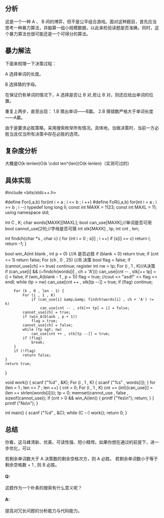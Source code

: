 ## 分析
这是一个一种 A 、 B 间的博弈，但不是公平组合游戏。面对这种题目，首先应当思考一种暴力算法，并脑算一组小规模数据，以此来检验读题是否准确，同时，这个暴力算法也很可能还是一个可得分的算法。
## 暴力解法
下面来梳理一下决策过程：


A 选择单词的长度。


B 选择猜的字母。


在保证仍有单词的情况下，A 选择是否让 B 对,若让 B 对，则还应给出单词的位置。


重复上两步，直至出现：
1.B 猜出单词——B赢。
2.B 猜错数严格大于单词长度——A赢。


由于是要求必胜策略，采用搜索枚举所有情况。具体地，当做决策时，当前一方必胜当且仅当所有决策中存在必胜的选项。
## 复杂度分析
大概是O(k⋅lenlen)O(k \cdot len^{len})O(k⋅lenlen)（实测可过的）
## 具体实现
#include &lt;bits/stdc++.h&gt;

#define For(i,a,b) for(int i = a ; i &lt;= b ; i ++)
#define FoR(i,a,b) for(int i = a ; i &gt;= b ; i --)
typedef long long ll;
const int MAXK = 1123;
const int MAXL = 11;
using namespace std;

int C , K;
char words[MAXK][MAXL];
bool can_use[MAXK];//单词是否可用
bool cannot_use[29];//字母是否可猜
int stk[MAXK] , tp;
int cnt , len;

int findch(char *s , char c) {
	for (int i = 0 ; s[i] ; i ++)
		if (s[i] == c)
			return i;
	return -1; 
}

bool win_A(int blank , int p = 0) {//A 是否必胜
	if (blank &lt; 0) 
		return true;
	if (cnt &lt;= 1)
		return false;
	For (ch , 0 , 25) {//B 决策
		bool flag = false;
		if (cannot_use[ch] == true)
			continue;
		register int nw = tp;
		For (i , 1 , K)//A决策
			if (can_use[i] &amp;&amp; (~findch(words[i] , ch + 'A')))
				can_use[cnt -- , stk[++ tp] = i] = false;
		if (win_A(blank - 1 , p + 1))
			flag = true;
		//cout &lt;&lt; "asdf" &lt;&lt; flag &lt;&lt; endl;
		while (tp &gt; nw)
			can_use[cnt ++ , stk[tp --]] = true;
		if (flag)
			continue;
			
		For (k , 0 , len - 1) {
			For (i , 1 , K)
				if (can_use[i] &amp;&amp; findch(words[i] , ch + 'A') != k)
					can_use[cnt -- , stk[++ tp] = i] = false; 
			cannot_use[ch] = true;
			if (win_A(blank , p + 1))
				flag = true;
			cannot_use[ch] = false;
			while (tp &gt; nw)
				can_use[cnt ++ , stk[tp --]] = true;
			if (flag)
				break;
		}
		if (!flag)
			return false;
	}
	return true;
}

void work() {
	scanf ("%d" , &amp;K);
	For (i , 1 , K) {
		scanf ("%s" , words[i]);
	}
	for (len = 1 ; len &lt;= 7 ; len ++) {
		cnt = 0;
		For (i , 1 , K)
			cnt += (int)(can_use[i] = (len == strlen(words[i])));
		tp = 0; 
		memset(cannot_use , false , sizeof(cannot_use)); 
		if (cnt &gt; 0 &amp;&amp; win_A(len)) {
			printf ("Yes\n");
			return;
		}
	}
	printf ("No\n");
}

int main() {
	scanf ("%d" , &amp;C);
	while (C --) 
		work();
	return 0;
}

## 总结
你看，这马蜂清新、优美、可读性强、短小精悍。如果你想在通过的前提下，进一步优化，可以

若剩余单词数大于 A 决策数的剩余空格次方，则 A 必胜。
若剩余单词数小于等于剩余空格数 + 1 , 则 B 必胜。

#### Q:
这题作为一个朴素的搜索有什么意义呢？
#### A:
提高对冗长问题的分析能力与代码能力。
